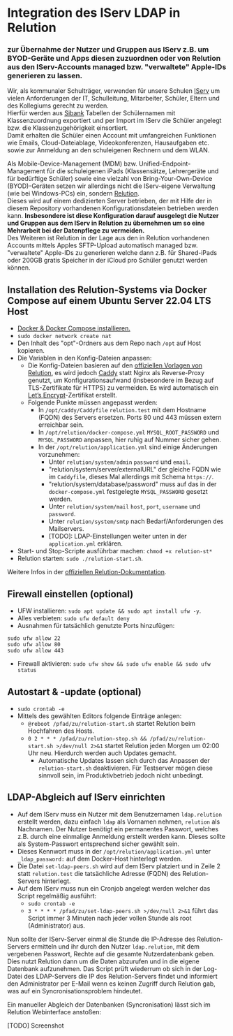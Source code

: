 # Integration des IServ LDAP in Relution
### zur Übernahme der Nutzer und Gruppen aus IServ z.B. um BYOD-Geräte und Apps diesen zuzuordnen oder von Relution aus den IServ-Accounts managed bzw. "verwaltete" Apple-IDs generieren zu lassen.

Wir, als kommunaler Schulträger, verwenden für unsere Schulen [IServ](https://iserv.de/) um vielen Anforderungen der IT, Schulleitung, Mitarbeiter, Schüler, Eltern und des Kollegiums gerecht zu werden.  
Hierfür werden aus [Sibank](https://haneke.de/sibank-schulverwaltungs-Software.html) Tabellen der Schülernamen mit Klassenzuordnung exportiert und per Import im IServ die Schüler angelegt bzw. die Klassenzugehörigkeit einsortiert.  
Damit erhalten die Schüler einen Account mit umfangreichen Funktionen wie Emails, Cloud-Dateiablage, Videokonferenzen, Hausaufgaben etc. sowie zur Anmeldung an den schuleigenen Rechnern und dem WLAN.

Als Mobile-Device-Management (MDM) bzw. Unified-Endpoint-Management für die schuleigenen iPads (Klassensätze, Lehrergeräte und für bedürftige Schüler) sowie eine vielzahl von Bring-Your-Own-Device (BYOD)-Geräten setzen wir allerdings nicht die IServ-eigene Verwaltung (wie bei Windows-PCs) ein, sondern [Relution](https://relution.io/).   
Dieses wird auf einem dedizierten Server betrieben, der mit Hilfe der in diesem Repository vorhandenen Konfigurationsdateien betrieben werden kann. **Insbesondere ist diese Konfiguration darauf ausgelegt die Nutzer und Gruppen aus dem IServ in Relution zu übernehmen um so eine Mehrarbeit bei der Datenpflege zu vermeiden.**    
Des Weiteren ist Relution in der Lage aus den in Relution vorhandenen Accounts mittels Apples SFTP-Upload automatisch managed bzw. "verwaltete" Apple-IDs zu generieren welche dann z.B. für Shared-iPads oder 200GB gratis Speicher in der iCloud pro Schüler genutzt werden können.

## Installation des Relution-Systems via Docker Compose auf einem Ubuntu Server 22.04 LTS Host
* [Docker & Docker Compose installieren.](https://docs.docker.com/engine/install/ubuntu/)
* ```sudo docker network create nat```
* Den Inhalt des "opt"-Ordners aus dem Repo nach ```/opt``` auf Host kopieren.
* Die Variablen in den Konfig-Dateien anpassen:
  * Die Konfig-Dateien basieren auf den [offiziellen Vorlagen von Relution](https://github.com/relution-io/relution-setup/tree/master/docker/Linux/opt/relution), es wird jedoch [Caddy](https://caddyserver.com/) statt Nginx als Reverse-Proxy genutzt, um Konfigurationsaufwand (insbesondere im Bezug auf TLS-Zertifikate für HTTPS) zu vermeiden. Es wird automatisch ein [Let’s Encrypt](https://letsencrypt.org/)-Zertifikat erstellt.
  * Folgende Punkte müssen angepasst werden:
    * In ```/opt/caddy/Caddyfile``` ```relution.test``` mit dem Hostname (FQDN) des Servers ersetzen. Ports 80 und 443 müssen extern erreichbar sein.
    * In ```/opt/relution/docker-compose.yml``` ```MYSQL_ROOT_PASSWORD``` und ```MYSQL_PASSWORD``` anpassen, hier ruhig auf Nummer sicher gehen.
    * In der ```/opt/relution/application.yml``` sind einige Änderungen vorzunehmen:
      * Unter ```relution/system/admin``` ```password``` und ```email```.
      * "relution/system/server/externalURL" der gleiche FQDN wie im ```Caddyfile```, dieses Mal allerdings mit Schema ```https://```.
      * "relution/system/database/password" muss auf das in der ```docker-compose.yml``` festgelegte ```MYSQL_PASSWORD``` gesetzt werden.
      * Unter ```relution/system/mail``` ```host```, ```port```, ```username``` und ```password```.
      * Unter ```relution/system/smtp``` nach Bedarf/Anforderungen des Mailservers.
      * [TODO]: LDAP-Einstellungen weiter unten in der ```application.yml``` erklären.
* Start- und Stop-Scripte ausführbar machen: ```chmod +x relution-st*```
* Relution starten: ```sudo ./relution-start.sh```.

Weitere Infos in der [offiziellen Relution-Dokumentation](https://repo.relution.io/docs/latest/relution-installguide/docker_installation/Docker_Compose_Linux.html).

## Firewall einstellen (optional)
* UFW installieren: ```sudo apt update && sudo apt install ufw -y```.
* Alles verbieten: ```sudo ufw default deny```
* Ausnahmen für tatsächlich genutzte Ports hinzufügen:
~~~
sudo ufw allow 22
sudo ufw allow 80
sudo ufw allow 443
~~~
* Firewall aktivieren: ```sudo ufw show && sudo ufw enable && sudo ufw status```

## Autostart & -update (optional)
* ```sudo crontab -e```
* Mittels des gewählten Editors folgende Einträge anlegen:
  * ```@reboot /pfad/zu/relution-start.sh``` startet Relution beim Hochfahren des Hosts.
  * ```0 2 * * * /pfad/zu/relution-stop.sh && /pfad/zu/relution-start.sh >/dev/null 2>&1``` startet Relution jeden Morgen um 02:00 Uhr neu. Hierdurch werden auch Updates gemacht.
    * Automatische Updates lassen sich durch das Anpassen der ```relution-start.sh``` deaktivieren. Für Testserver mögen diese sinnvoll sein, im Produktivbetrieb jedoch nicht unbedingt.

## LDAP-Abgleich auf IServ einrichten
* Auf dem IServ muss ein Nutzer mit dem Benutzernamen ```ldap.relution``` erstellt werden, dazu einfach ```ldap``` als Vornamen nehmen, ```relution``` als Nachnamen. Der Nutzer benötigt ein permanentes Passwort, welches z.B. durch eine einmalige Anmeldung erstellt werden kann. Dieses sollte als System-Passwort entsprechend sicher gewählt sein.
* Dieses Kennwort muss in der ```/opt/relution/application.yml``` unter ```_ldap_password:``` auf dem Docker-Host hinterlegt werden.
* Die Datei ```set-ldap-peers.sh``` wird auf dem IServ platziert und in Zeile 2 statt ```relution.test``` die tatsächliche Adresse (FQDN) des Relution-Servers hinterlegt.
* Auf dem IServ muss nun ein Cronjob angelegt werden welcher das Script regelmäßig ausführt:
  * ```sudo crontab -e```
  * ```3 * * * * /pfad/zu/set-ldap-peers.sh >/dev/null 2>&1``` führt das Script immer 3 Minuten nach jeder vollen Stunde als root (Administrator) aus.

Nun sollte der IServ-Server einmal die Stunde die IP-Adresse des Relution-Servers ermitteln und ihr durch den Nutzer ```ldap.relution```, mit dem vergebenen Passwort, Rechte auf die gesamte Nutzerdatenbank geben. Dies nutzt Relution dann um die Daten abzurufen und in die eigene Datenbank aufzunehmen. Das Script prüft wiederrum ob sich in der Log-Datei des LDAP-Servers die IP des Relution-Servers findet und informiert den Administrator per E-Mail wenn es keinen Zugriff durch Relution gab, was auf ein Syncronisationsproblem hindeutet.

Ein manueller Abgleich der Datenbanken (Syncronisation) lässt sich im Relution Webinterface anstoßen:

[TODO] Screenshot
